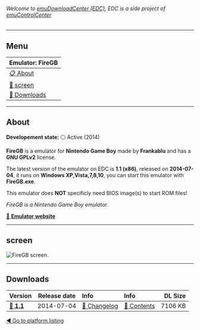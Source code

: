 ###### Welcome to [emuDownloadCenter (EDC)](https://github.com/PhoenixInteractiveNL/emuDownloadCenter/wiki/), EDC is a side project of [emuControlCenter](https://github.com/PhoenixInteractiveNL/emuControlCenter/wiki/)
***
## Menu
| **Emulator: FireGB** |
|:---------|
| [:clipboard: About](#about) |
| [:sunrise: screen](#screen) |
| [:floppy_disk: Downloads](#downloads) |
***
## About
**Developement state:** :white_circle: Active (2014)

**FireGB** is a emulator for **Nintendo Game Boy** made by **Frankablu** and has a **GNU GPLv2** license.

The latest version of the emulator on EDC is **1.1 (x86)**, released on **2014-07-04**, it runs on **Windows XP,Vista,7,8,10**, you can start this emulator with **FireGB.exe**.

This emulator does **NOT** specificly need BIOS image(s) to start ROM files!

_FireGB is a Nintendo Game Boy emulator._

[:link: **Emulator website**](https://github.com/Frankablu/FireGB)
***
## screen
![](https://raw.githubusercontent.com/PhoenixInteractiveNL/emuDownloadCenter/master/hooks/firegb/emulator_screen_01.jpg "FireGB screen.")
***
## Downloads
| Version  | Release date  | Info       | Info       | DL Size    |
|:---------|:-------------:|:-----------|:-----------|-----------:|
| [:floppy_disk: **1.1**](https://github.com/PhoenixInteractiveNL/edc-repo0003/raw/master/firegb/1.1.7z) | 2014-07-04 | [:page_facing_up: Changelog](https://github.com/PhoenixInteractiveNL/edc-repo0003/blob/master/firegb/1.1_changelog.txt) | [:mag_right: Contents](https://github.com/PhoenixInteractiveNL/edc-repo0003/blob/master/firegb/1.1_contents.txt) | 7106 KB |

[:arrow_backward: Go to platform listing](https://github.com/PhoenixInteractiveNL/emuDownloadCenter/wiki/EDC-Platform-List)
